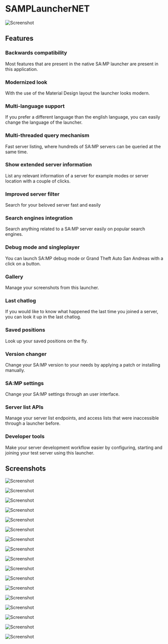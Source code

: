 # SAMPLauncherNET

![Screenshot](screenshots/screenshot001.png)

## Features

### Backwards compatibility
Most features that are present in the native SA:MP launcher are present in this application.

### Modernized look
With the use of the Material Design layout the launcher looks modern.

### Multi-language support
If you prefer a different language than the english language, you can easily change the language of the launcher.

### Multi-threaded query mechanism
Fast server listing, where hundreds of SA:MP servers can be queried at the same time.

### Show extended server information
List any relevant information of a server for example modes or server location with a couple of clicks.

### Improved server filter
Search for your beloved server fast and easily

### Search engines integration
Search anything related to a SA:MP server easily on popular search engines.

### Debug mode and singleplayer
You can launch SA:MP debug mode or Grand Theft Auto San Andreas with a click on a button.

### Gallery
Manage your screenshots from this launcher.

### Last chatlog
If you would like to know what happened the last time you joined a server, you can look it up in the last chatlog.

### Saved positions
Look up your saved positions on the fly.

### Version changer
Change your SA:MP version to your needs by applying a patch or installing manually.

### SA:MP settings
Change your SA:MP settings through an user interface.

### Server list APIs
Manage your server list endpoints, and access lists that were inaccessible through a launcher before.

### Developer tools
Make your server development workflow easier by configuring, starting and joining your test server using this launcher. 

## Screenshots

![Screenshot](screenshots/screenshot001.png)

![Screenshot](screenshots/screenshot002.png)

![Screenshot](screenshots/screenshot003.png)

![Screenshot](screenshots/screenshot004.png)

![Screenshot](screenshots/screenshot005.png)

![Screenshot](screenshots/screenshot006.png)

![Screenshot](screenshots/screenshot007.png)

![Screenshot](screenshots/screenshot008.png)

![Screenshot](screenshots/screenshot009.png)

![Screenshot](screenshots/screenshot010.png)

![Screenshot](screenshots/screenshot011.png)

![Screenshot](screenshots/screenshot012.png)

![Screenshot](screenshots/screenshot013.png)

![Screenshot](screenshots/screenshot014.png)

![Screenshot](screenshots/screenshot015.png)

![Screenshot](screenshots/screenshot016.png)

![Screenshot](screenshots/screenshot017.png)
